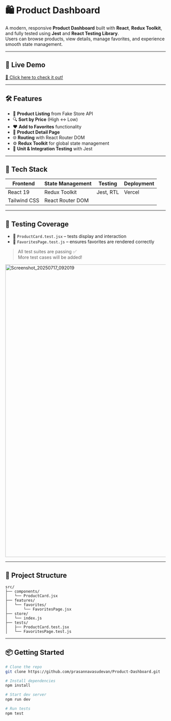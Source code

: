 # 🛍️ Product Dashboard

A modern, responsive **Product Dashboard** built with **React**, **Redux Toolkit**, and fully tested using **Jest** and **React Testing Library**.  
Users can browse products, view details, manage favorites, and experience smooth state management.

---

## 🚀 Live Demo

[🔗 Click here to check it out!](https://your-deployed-link.vercel.app)

---

## 🛠️ Features

- 🧾 **Product Listing** from Fake Store API
- 🔍 **Sort by Price** (High ↔ Low)
- ❤️ **Add to Favorites** functionality
- 🛒 **Product Detail Page**
- 🌐 **Routing** with React Router DOM
- ⚙️ **Redux Toolkit** for global state management
- 🧪 **Unit & Integration Testing** with Jest

---

## 🧰 Tech Stack

| Frontend | State Management | Testing | Deployment |
|----------|------------------|---------|------------|
| React 19 | Redux Toolkit     | Jest, RTL | Vercel      |
| Tailwind CSS | React Router DOM | | |

---

## 🧪 Testing Coverage

- 🧩 `ProductCard.test.jsx` – tests display and interaction
- 🌟 `FavoritesPage.test.js` – ensures favorites are rendered correctly

> All test suites are passing ✅  
> More test cases will be added!

<img width="1800" height="919" alt="Screenshot_20250717_092019" src="https://github.com/user-attachments/assets/474af93c-a21b-4f91-84c9-b0d210e7f4ed" />


---

## 📁 Project Structure

```text
src/
├── components/
│   └── ProductCard.jsx
├── features/
│   └── favorites/
│       └── FavoritesPage.jsx
├── store/
│   └── index.js
├── tests/
│   ├── ProductCard.test.jsx
│   └── FavoritesPage.test.js
```



---

## 📦 Getting Started

```bash
# Clone the repo
git clone https://github.com/prasannavasudevan/Product-Dashboard.git

# Install dependencies
npm install

# Start dev server
npm run dev

# Run tests
npm test
